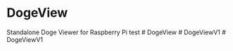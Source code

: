 # DogeView
Standalone Doge Viewer for Raspberry Pi
test
#   D o g e V i e w  
 #   D o g e V i e w V 1  
 #   D o g e V i e w V 1  
 